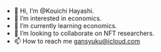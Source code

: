 - 👋 Hi, I’m @Kouichi Hayashi.
- 👀 I’m interested in economics.
- 🌱 I’m currently learning economics.
- 💞️ I’m looking to collaborate on NFT researchers.
- 📫 How to reach me gansyuku@icloud.com

<!---
kocerl/kocerl is a ✨ special ✨ repository because its `README.md` (this file) appears on your GitHub profile.
You can click the Preview link to take a look at your changes.
--->
